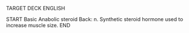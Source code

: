TARGET DECK
ENGLISH

START
Basic
Anabolic steroid
Back: n. Synthetic steroid hormone used to increase muscle size.
END
